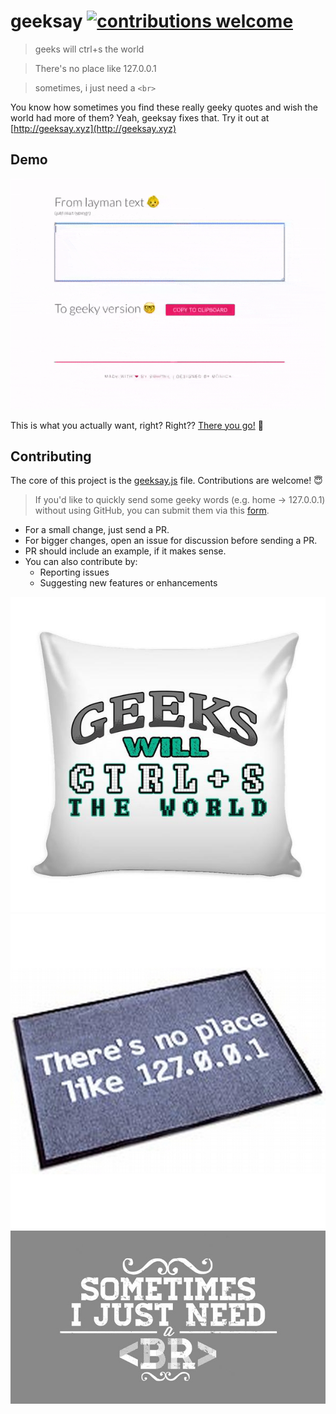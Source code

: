 # geeksay [![contributions welcome](https://img.shields.io/badge/contributions-welcome-brightgreen.svg)](https://github.com/swapagarwal/geeksay/fork)

> geeks will ctrl+s the world

> There's no place like 127.0.0.1

> sometimes, i just need a `<br>`

You know how sometimes you find these really geeky quotes and wish the world had more of them? Yeah, geeksay fixes that. Try it out at [http://geeksay.xyz](http://geeksay.xyz)

## Demo

![](demo.gif)

This is what you actually want, right? Right?? [There you go!](http://geeksay.xyz) 👏

## Contributing

The core of this project is the [geeksay.js](https://github.com/swapagarwal/geeksay/blob/master/geeksay.js) file. Contributions are welcome! 😇

> If you'd like to quickly send some geeky words (e.g. home -> 127.0.0.1) without using GitHub, you can submit them via this [form](https://goo.gl/forms/LcJkSgghhm68Ajvc2).

- For a small change, just send a PR.
- For bigger changes, open an issue for discussion before sending a PR.
- PR should include an example, if it makes sense.
- You can also contribute by:
  - Reporting issues
  - Suggesting new features or enhancements

![](save.jpg)
![](home.jpg)
![](break.jpg)
